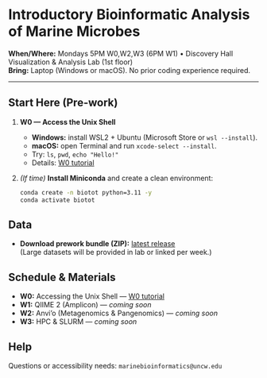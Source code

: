 # Introductory Bioinformatic Analysis of Marine Microbes

**When/Where:** Mondays 5PM W0,W2,W3 (6PM W1) • Discovery Hall Visualization & Analysis Lab (1st floor)  
**Bring:** Laptop (Windows or macOS). No prior coding experience required.

---

## Start Here (Pre-work)
1. **W0 — Access the Unix Shell**
   - **Windows:** install WSL2 + Ubuntu (Microsoft Store or `wsl --install`).
   - **macOS:** open Terminal and run `xcode-select --install`.
   - Try: `ls`, `pwd`, `echo "Hello!"`
   - Details: [W0 tutorial](./W0.md)

2. *(If time)* **Install Miniconda** and create a clean environment:
   ```bash
   conda create -n biotot python=3.11 -y
   conda activate biotot
   ```

## Data
- **Download prework bundle (ZIP):** [latest release](../releases/latest)  
  (Large datasets will be provided in lab or linked per week.)

## Schedule & Materials
- **W0:** Accessing the Unix Shell — [W0 tutorial](./W0.md)
- **W1:** QIIME 2 (Amplicon) — *coming soon*
- **W2:** Anvi’o (Metagenomics & Pangenomics) — *coming soon*
- **W3:** HPC & SLURM — *coming soon*

## Help
Questions or accessibility needs: `marinebioinformatics@uncw.edu`
